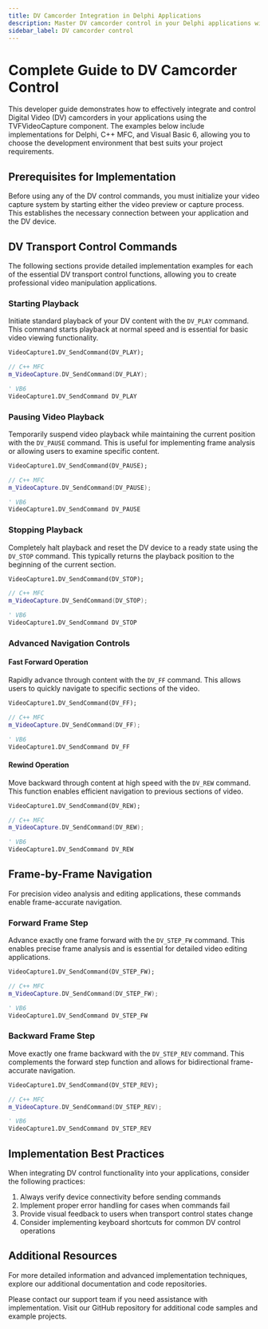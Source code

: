 ```yaml
---
title: DV Camcorder Integration in Delphi Applications
description: Master DV camcorder control in your Delphi applications with the TVFVideoCapture component. This guide provides detailed code examples for playback, navigation, and transport controls with practical implementations for real-world development scenarios.
sidebar_label: DV camcorder control
---
```


# Complete Guide to DV Camcorder Control

This developer guide demonstrates how to effectively integrate and control Digital Video (DV) camcorders in your applications using the TVFVideoCapture component. The examples below include implementations for Delphi, C++ MFC, and Visual Basic 6, allowing you to choose the development environment that best suits your project requirements.

## Prerequisites for Implementation

Before using any of the DV control commands, you must initialize your video capture system by starting either the video preview or capture process. This establishes the necessary connection between your application and the DV device.

## DV Transport Control Commands

The following sections provide detailed implementation examples for each of the essential DV transport control functions, allowing you to create professional video manipulation applications.

### Starting Playback

Initiate standard playback of your DV content with the `DV_PLAY` command. This command starts playback at normal speed and is essential for basic video viewing functionality.

```pascal
VideoCapture1.DV_SendCommand(DV_PLAY);
```

```cpp
// C++ MFC
m_VideoCapture.DV_SendCommand(DV_PLAY);
```

```vb
' VB6
VideoCapture1.DV_SendCommand DV_PLAY
```

### Pausing Video Playback

Temporarily suspend video playback while maintaining the current position with the `DV_PAUSE` command. This is useful for implementing frame analysis or allowing users to examine specific content.

```pascal
VideoCapture1.DV_SendCommand(DV_PAUSE);
```

```cpp
// C++ MFC
m_VideoCapture.DV_SendCommand(DV_PAUSE);
```

```vb
' VB6
VideoCapture1.DV_SendCommand DV_PAUSE
```

### Stopping Playback

Completely halt playback and reset the DV device to a ready state using the `DV_STOP` command. This typically returns the playback position to the beginning of the current section.

```pascal
VideoCapture1.DV_SendCommand(DV_STOP);
```

```cpp
// C++ MFC
m_VideoCapture.DV_SendCommand(DV_STOP);
```

```vb
' VB6
VideoCapture1.DV_SendCommand DV_STOP
```

### Advanced Navigation Controls

#### Fast Forward Operation

Rapidly advance through content with the `DV_FF` command. This allows users to quickly navigate to specific sections of the video.

```pascal
VideoCapture1.DV_SendCommand(DV_FF);
```

```cpp
// C++ MFC
m_VideoCapture.DV_SendCommand(DV_FF);
```

```vb
' VB6
VideoCapture1.DV_SendCommand DV_FF
```

#### Rewind Operation

Move backward through content at high speed with the `DV_REW` command. This function enables efficient navigation to previous sections of video.

```pascal
VideoCapture1.DV_SendCommand(DV_REW);
```

```cpp
// C++ MFC
m_VideoCapture.DV_SendCommand(DV_REW);
```

```vb
' VB6
VideoCapture1.DV_SendCommand DV_REW
```

## Frame-by-Frame Navigation

For precision video analysis and editing applications, these commands enable frame-accurate navigation.

### Forward Frame Step

Advance exactly one frame forward with the `DV_STEP_FW` command. This enables precise frame analysis and is essential for detailed video editing applications.

```pascal
VideoCapture1.DV_SendCommand(DV_STEP_FW);
```

```cpp
// C++ MFC
m_VideoCapture.DV_SendCommand(DV_STEP_FW);
```

```vb
' VB6
VideoCapture1.DV_SendCommand DV_STEP_FW
```

### Backward Frame Step

Move exactly one frame backward with the `DV_STEP_REV` command. This complements the forward step function and allows for bidirectional frame-accurate navigation.

```pascal
VideoCapture1.DV_SendCommand(DV_STEP_REV);
```

```cpp
// C++ MFC
m_VideoCapture.DV_SendCommand(DV_STEP_REV);
```

```vb
' VB6
VideoCapture1.DV_SendCommand DV_STEP_REV
```

## Implementation Best Practices

When integrating DV control functionality into your applications, consider the following practices:

1. Always verify device connectivity before sending commands
2. Implement proper error handling for cases when commands fail
3. Provide visual feedback to users when transport control states change
4. Consider implementing keyboard shortcuts for common DV control operations

## Additional Resources

For more detailed information and advanced implementation techniques, explore our additional documentation and code repositories.

Please contact our support team if you need assistance with implementation. Visit our GitHub repository for additional code samples and example projects.
